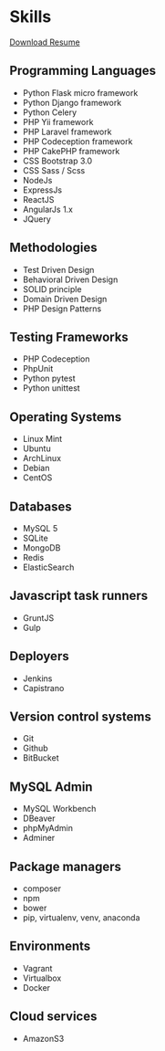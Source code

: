 
# Skills
[Download Resume](downloads/RobinDeGuzmanCv.docx)

## Programming Languages

- Python Flask micro framework
- Python Django framework
- Python Celery
- PHP Yii framework
- PHP Laravel framework
- PHP Codeception framework
- PHP CakePHP framework
- CSS Bootstrap 3.0
- CSS Sass / Scss
- NodeJs
- ExpressJs
- ReactJS
- AngularJs 1.x
- JQuery

## Methodologies
- Test Driven Design
- Behavioral Driven Design
- SOLID principle
- Domain Driven Design
- PHP Design Patterns


## Testing Frameworks

- PHP Codeception
- PhpUnit
- Python pytest
- Python unittest


## Operating Systems
- Linux Mint
- Ubuntu
- ArchLinux
- Debian
- CentOS


## Databases
- MySQL 5
- SQLite
- MongoDB
- Redis
- ElasticSearch


## Javascript task runners
- GruntJS
- Gulp

## Deployers
- Jenkins
- Capistrano

## Version control systems
- Git
- Github
- BitBucket

## MySQL Admin
- MySQL Workbench
- DBeaver
- phpMyAdmin
- Adminer

## Package managers
- composer
- npm
- bower
- pip, virtualenv, venv, anaconda

## Environments
- Vagrant
- Virtualbox
- Docker

## Cloud services
- AmazonS3
